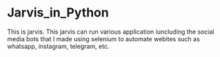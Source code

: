 # Jarvis_in_Python
This is jarvis. This jarvis can run various application iuncluding the social media bots that I made using selenium to automate webites such as whatsapp, instagram, telegram, etc.
